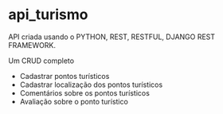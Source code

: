 # api_turismo
API criada usando o PYTHON, REST, RESTFUL, DJANGO REST FRAMEWORK. 

Um CRUD completo  
* Cadastrar pontos turísticos 
* Cadastrar localização dos pontos turísticos 
* Comentários sobre os pontos turísticos 
* Avaliação sobre o ponto turístico
